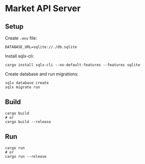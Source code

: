 # Market API Server

## Setup

Create `.env` file:

```
DATABASE_URL=sqlite://./db.sqlite
```

Install sqlx-cli:

```
cargo install sqlx-cli --no-default-features --features sqlite
```

Create database and run migrations:

```
sqlx database create
sqlx migrate run
```

## Build

```
cargo build
# or
cargo build --release
```

## Run

```
cargo run
# or
cargo run --release
```
